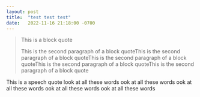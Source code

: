 ```yaml
---
layout: post
title:  "test test test"
date:   2022-11-16 21:18:00 -0700
---
```


<blockquote>
<p>This is a block quote</p>
<p>This is the second paragraph of a block quoteThis is the second paragraph of a block quoteThis is the second paragraph of a block quoteThis is the second paragraph of a block quoteThis is the second paragraph of a block quote</p>
</blockquote>

<div class="speechquote">
<p>This is a speech quote look at all these words ook at all these words ook at all these words ook at all these words ook at all these words</p>
</div>